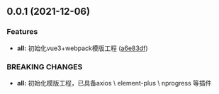 ## 0.0.1 (2021-12-06)


### Features

* **all:** 初始化vue3+webpack模版工程 ([a6e83df](https://github.com/17704889261/vue3-ts-webpack/commit/a6e83df842282a1f5d1a74147685e0c4b446d9e5))


### BREAKING CHANGES

* **all:** 初始化模版工程，已具备axios \ element-plus \ nprogress 等插件



